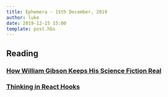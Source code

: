 ```yaml
---
title: Ephemera - 15th December, 2019
author: luke
date: 2019-12-15 15:00
template: post.hbs
---
```

## Reading

### [How William Gibson Keeps His Science Fiction Real](https://www.newyorker.com/magazine/2019/12/16/how-william-gibson-keeps-his-science-fiction-real#)

### [Thinking in React Hooks](https://wattenberger.com/blog/react-hooks)
